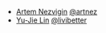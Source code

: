 - [Artem Nezvigin](artem@artnez.com) [@artnez](https://github.com/artnez)
- [Yu-Jie Lin](livibetter@gmail.com) [@livibetter](https://github.com/livibetter)
